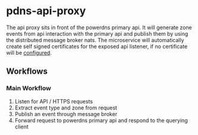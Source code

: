 # pdns-api-proxy
The api proxy sits in front of the powerdns primary api. It will generate zone events from api interaction with the
primary api and publish them by using the distributed message broker nats. The microservice will automatically create
self signed certificates for the exposed api listener,
if no certificate will be [configured](../operation/configuration.md).

## Workflows
### Main Workflow
1. Listen for API / HTTPS requests
2. Extract event type and zone from request
3. Publish an event through message broker
4. Forward request to powerdns primary api and respond to the querying client
